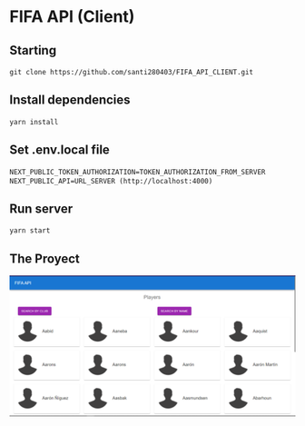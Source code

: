 # FIFA API (Client)

## Starting

```
git clone https://github.com/santi280403/FIFA_API_CLIENT.git
```

## Install dependencies

```
yarn install
```

## Set .env.local file

```
NEXT_PUBLIC_TOKEN_AUTHORIZATION=TOKEN_AUTHORIZATION_FROM_SERVER
NEXT_PUBLIC_API=URL_SERVER (http://localhost:4000)
```

## Run server

```
yarn start
```

## The Proyect

![home image](resources/img_home.png)
